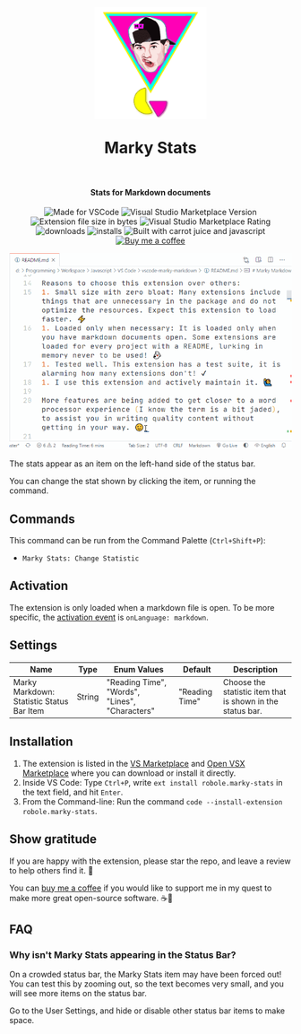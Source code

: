 <h1 align="center">
  <br>
    <img align="center" src="img/logo.png" width="200">
  <br>
	<br>
  Marky Stats
  <br>
  <br>
</h1>
<h4 align="center">Stats for Markdown documents</h4>

<p align="center">
<img src="https://img.shields.io/static/v1?logo=visual-studio-code&label=made%20for&message=VS%20Code&color=0000ff" alt="Made for VSCode">
<img src="https://img.shields.io/visual-studio-marketplace/v/robole.marky-stats?logo=visual-studio-code&color=ffa500" alt="Visual Studio Marketplace Version">
<img src="https://img.shields.io/static/v1?logo=visual-studio-code&label=size&message=12KB&color=008000"
alt="Extension file size in bytes">
<img src="https://img.shields.io/visual-studio-marketplace/r/robole.marky-stats?logo=visual-studio-code&color=yellow" alt="Visual Studio Marketplace Rating">
<img src="https://img.shields.io/visual-studio-marketplace/d/robole.marky-stats?logo=visual-studio-code&color=blue" alt="downloads"/>
<img src="https://img.shields.io/visual-studio-marketplace/i/robole.marky-stats?logo=visual-studio-code&color=blue" alt="installs"/>
<img src="https://img.shields.io/static/v1?label=built%20with&message=good%20vibrations%20%26%20javascript&color=violet" alt="Built with carrot juice and javascript"/>
<a href="https://ko-fi.com/roboleary"><img src="https://img.shields.io/badge/Buy%20me%20a%20coffee-$4-orange?logo=buy-me-a-coffee" alt="Buy me a coffee"></a>
</p>

![example of using extension](img/example.gif)

The stats appear as an item on the left-hand side of the status bar.

You can change the stat shown by clicking the item, or running the command.

## Commands

This command can be run from the Command Palette (`Ctrl+Shift+P`):

- `Marky Stats: Change Statistic`

## Activation

The extension is only loaded when a markdown file is open. To be more specific, the [activation event](https://code.visualstudio.com/api/references/activation-events) is `onLanguage: markdown`.

## Settings

| Name              | Type   | Enum Values                                    | Default        | Description                                                |
| ----------------- | ------ | ---------------------------------------------- | -------------- | ---------------------------------------------------------- |
| Marky Markdown: Statistic Status Bar Item | String | "Reading Time", "Words", "Lines", "Characters" | "Reading Time" | Choose the statistic item that is shown in the status bar. |

## Installation

1. The extension is listed in the [VS Marketplace](https://marketplace.visualstudio.com/items?itemName=robole.marky-stats) and [Open VSX Marketplace](https://open-vsx.org/extension/robole/marky-stats) where you can download or install it directly.
1. Inside VS Code: Type `Ctrl+P`, write `ext install robole.marky-stats` in the text field, and hit `Enter`.
1. From the Command-line: Run the command `code --install-extension robole.marky-stats`.

## Show gratitude

If you are happy with the extension, please star the repo, and leave a review to help others find it. 🌟

You can [buy me a coffee](https://ko-fi.com/roboleary) if you would like to support me in my quest to make more great open-source software. ☕🙏

## FAQ

### Why isn't Marky Stats appearing in the Status Bar?

On a crowded status bar, the Marky Stats item may have been forced out! You can test this by zooming out, so the text becomes very small, and you will see more items on the status bar.

Go to the User Settings, and hide or disable other status bar items to make space.

